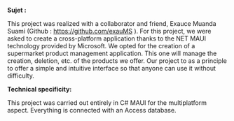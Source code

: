 **Sujet :**

This project was realized with a collaborator and friend, Exauce Muanda Suami (Github : https://github.com/exauMS ).
For this project, we were asked to create a cross-platform application thanks to the NET MAUI technology provided by Microsoft.
We opted for the creation of a supermarket product management application. 
This one will manage the creation, deletion, etc. of the products we offer. Our project to as a principle to offer a simple and intuitive interface so that anyone can use it without difficulty.

**Technical specificity:**

This project was carried out entirely in C# MAUI for the multiplatform aspect. Everything is connected with an Access database.
